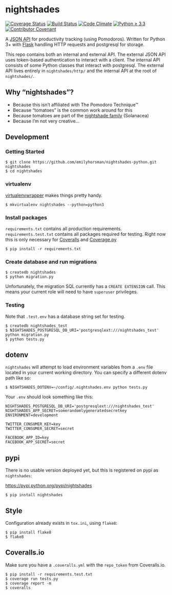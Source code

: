 # nightshades

[![Coverage Status](https://coveralls.io/repos/github/emilyhorsman/nightshades-python/badge.svg?branch=development)](https://coveralls.io/github/emilyhorsman/nightshades-python?branch=development)
[![Build Status](https://travis-ci.org/emilyhorsman/nightshades-python.svg?branch=development)](https://travis-ci.org/emilyhorsman/nightshades-python)
[![Code Climate](https://codeclimate.com/github/emilyhorsman/nightshades-python/badges/gpa.svg)](https://codeclimate.com/github/emilyhorsman/nightshades-python)
[![Python ≥ 3.3](https://img.shields.io/badge/python-%E2%89%A5%203.3-blue.svg)](https://docs.python.org/3/)
[![Contributor Covenant](https://img.shields.io/badge/code%20of%20conduct-v1.3.0-4C1161.svg)](CODE_OF_CONDUCT.md)

A [JSON API](http://jsonapi.org/) for productivity tracking (using Pomodoros).
Written for Python 3+ with [Flask](http://flask.pocoo.org/) handling HTTP
requests and postgresql for storage.

This repo contains both an internal and external API. The external JSON API
uses token-based authentication to interact with a client. The internal API
consists of some Python classes that interact with postgresql. The external
API lives entirely in `nightshades/http/` and the internal API at the root of
`nightshades/`.

## Why “nightshades”?

* Because this isn’t affiliated with The Pomodoro Technique™
* Because “tomatoes” is the common work around for this
* Because tomatoes are part of the [nightshade family](https://en.wikipedia.org/wiki/Solanaceae) (Solanacea)
* Because I’m not very creative…

## Development

### Getting Started

```
$ git clone https://github.com/emilyhorsman/nightshades-python.git nightshades
$ cd nightshades
```

### virtualenv

[virtualenvwrapper](https://virtualenvwrapper.readthedocs.org/en/latest/) makes
things pretty handy.

```
$ mkvirtualenv nightshades --python=python3
```

### Install packages

`requirements.txt` contains all production requirements.
`requirements.test.txt` contains all packages required for testing. Right now
this is only necessary for [Coveralls](http://coveralls.io/) and
[Coverage.py](https://coverage.readthedocs.org)

```
$ pip install -r requirements.txt
```

### Create database and run migrations

```
$ createdb nightshades
$ python migration.py
```

Unfortunately, the migration SQL currently has a `CREATE EXTENSION` call. This
means your current role will need to have `superuser` privileges.

### Testing

Note that `.test.env` has a database string set for testing.

```
$ createdb nightshades_test
$ NIGHTSHADES_POSTGRESQL_DB_URI='postgresqlext:///nightshades_test' python migration.py
$ python tests.py
```

## dotenv

`nightshades` will attempt to load environment variables from a `.env` file
located in your current working directory. You can specify a different dotenv
path like so:

```
$ NIGHTSHADES_DOTENV=~/config/.nightshades.env python tests.py
```

Your `.env` should look something like this:

```
NIGHTSHADES_POSTGRESQL_DB_URI='postgresqlext:///nightshades_test'
NIGHTSHADES_APP_SECRET=somerandomlygeneratedsecretkey
ENVIRONMENT=development

TWITTER_CONSUMER_KEY=key
TWITTER_CONSUMER_SECRET=secret

FACEBOOK_APP_ID=key
FACEBOOK_APP_SECRET=secret
```

## pypi

There is no usable version deployed yet, but this is registered on pypi as
`nightshades`:

https://pypi.python.org/pypi/nightshades

```
$ pip install nightshades
```

## Style

Configuration already exists in `tox.ini`, using `flake8`:

```
$ pip install flake8
$ flake8
```

## Coveralls.io

Make sure you have a `.coveralls.yml` with the `repo_token` from Coveralls.io.

```
$ pip install -r requirements.test.txt
$ coverage run tests.py
$ coverage report -m
$ coveralls
```
